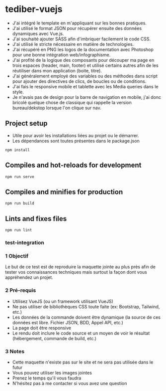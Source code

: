 # tediber-vuejs

- J'ai intégré le template en m'appliquant sur les bonnes pratiques.
- J'ai utilisé le format JSON pour récupérer ensuite des données dynamiques avec Vue.js.
- J'ai souhaité ajouter SASS afin d'imbriquer facilement le code CSS.
- J'ai utilisé le stricte nécessaire en matière de technologies.
- J'ai récupéré en PNG les logos de la documentation avec Photoshop pour une bonne intégration web/infographisme.
- J'ai profité de la logique des composants pour découper ma page en trois espaces (header, main, footer) et utilisé certains autres afin de les réutiliser dans mon application (boite, titre).
- J'ai généralement employé des variables ou des méthodes dans script pour ajouter des directives de clics, de boucles ou de conditions.
- J'ai fais le responsive mobile et tablette avec les Media queries dans le style.
- Je n'avais pas de design pour la barre de navigation en mobile, j'ai donc bricolé quelque chose de classique qui rappelle la version bureau/dekstop lorsque l'on clique sur nav.

## Project setup

- Utile pour avoir les installations liées au projet ou le démarrer.
- Les dépendances sont toutes présentes dans le package.json
```
npm install
```
## Compiles and hot-reloads for development
```
npm run serve
```
## Compiles and minifies for production
```
npm run build
```
## Lints and fixes files
```
npm run lint
```

### test-integration
### 1 Objectif

Le but de ce test est de reproduire la maquette jointe au plus près afin de tester vos connaissances techniques mais surtout la façon dont vous appréhendez un projet.

### 2 Pré-requis

- Utilisez VueJS (ou un framework utilisant VueJS)
- Ne pas utiliser de bibliothèques CSS toute faite (ex: Bootstrap, Tailwind, etc.)
- Les données de la commande doivent être dynamique (la source de ces données est libre. Fichier JSON, BDD, Appel API, etc.)
- La page doit être responsive
- Le rendu doit inclure le code source et un moyen de voir le résultat (hébergement, commande de build, etc.)

### 3 Notes

- Cette maquette n'existe pas sur le site et ne sera pas utilisée dans le futur
- Vous pouvez utiliser les images jointes
- Prenez le temps qu'il vous faudra
- N'hésitez pas à me contacter si vous avez une question